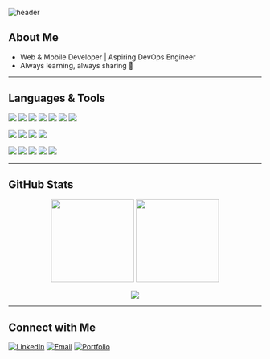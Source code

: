 <!-- Dynamic banner -->
![header](https://capsule-render.vercel.app/api?type=waving&color=0:0f2027,100:2c5364&height=180&section=header&text=Hi%20there,%20I'm%20Landry%20Ouarma!&fontSize=32&fontColor=ffffff&animation=fadeIn&fontAlignY=35)
## About Me
- Web & Mobile Developer | Aspiring DevOps Engineer  
- Always learning, always sharing 🚀  

---

## Languages & Tools

<p>
  <img src="https://img.shields.io/badge/Java_Spring_Boot-6DB33F?style=for-the-badge&logo=springboot&logoColor=white"/>
  <img src="https://img.shields.io/badge/PHP-777BB4?style=for-the-badge&logo=php&logoColor=white"/>
  <img src="https://img.shields.io/badge/Laravel-FF2D20?style=for-the-badge&logo=laravel&logoColor=white"/>
  <img src="https://img.shields.io/badge/Inertia-9553E9?style=for-the-badge&logo=inertia&logoColor=white"/>
  <img src="https://img.shields.io/badge/Next.js-000000?style=for-the-badge&logo=nextdotjs&logoColor=white"/>
  <img src="https://img.shields.io/badge/Go-00ADD8?style=for-the-badge&logo=go&logoColor=white"/>
  <img src="https://img.shields.io/badge/C-00599C?style=for-the-badge&logo=c&logoColor=white"/>
</p>

<p>
  <img src="https://img.shields.io/badge/React-20232A?style=for-the-badge&logo=react&logoColor=61DAFB"/>
  <img src="https://img.shields.io/badge/React_Native-20232A?style=for-the-badge&logo=react&logoColor=61DAFB"/>
  <img src="https://img.shields.io/badge/Flutter-02569B?style=for-the-badge&logo=flutter&logoColor=white"/>
  <img src="https://img.shields.io/badge/Dart-0175C2?style=for-the-badge&logo=dart&logoColor=white"/>
</p>

<p>
  <img src="https://img.shields.io/badge/Ansible-EE0000?style=for-the-badge&logo=ansible&logoColor=white"/>
  <img src="https://img.shields.io/badge/Vagrant-1563FF?style=for-the-badge&logo=vagrant&logoColor=white"/>
  <img src="https://img.shields.io/badge/Docker-2496ED?style=for-the-badge&logo=docker&logoColor=white"/>
  <img src="https://img.shields.io/badge/Kubernetes-326CE5?style=for-the-badge&logo=kubernetes&logoColor=white"/>
  <img src="https://img.shields.io/badge/Linux-FCC624?style=for-the-badge&logo=linux&logoColor=black"/>
</p>

---

## GitHub Stats

<p align="center">
  <img src="https://github-readme-stats.vercel.app/api?username=Killmonger27&show_icons=true&theme=prussian" height="165"/>
  <img src="https://github-readme-stats.vercel.app/api/top-langs/?username=Killmonger27&layout=compact&theme=prussian" height="165"/>
</p>
  


<p align="center">
  <img src="https://github-readme-streak-stats.herokuapp.com/?user=Killmonger27&theme=prussian"/>
</p>

---

## Connect with Me

[![LinkedIn](https://img.shields.io/badge/LinkedIn-0A66C2?style=for-the-badge&logo=linkedin&logoColor=white)](https://www.linkedin.com/in/landry-ouarma/)
[![Email](https://img.shields.io/badge/Email-D14836?style=for-the-badge&logo=gmail&logoColor=white)](mailto:landryouarma45@gmail.com)
[![Portfolio](https://img.shields.io/badge/Portfolio-000000?style=for-the-badge&logo=vercel&logoColor=white)](https://www.landryouarma.tech)



<!---
Killmonger27/Killmonger27 is a ✨ special ✨ repository because its `README.md` (this file) appears on your GitHub profile.
You can click the Preview link to take a look at your changes.
--->
